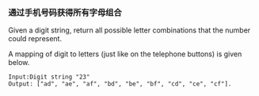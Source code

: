 ### 通过手机号码获得所有字母组合

Given a digit string, return all possible letter combinations that the number could represent.

A mapping of digit to letters (just like on the telephone buttons) is given below.

```
Input:Digit string "23"
Output: ["ad", "ae", "af", "bd", "be", "bf", "cd", "ce", "cf"].

```